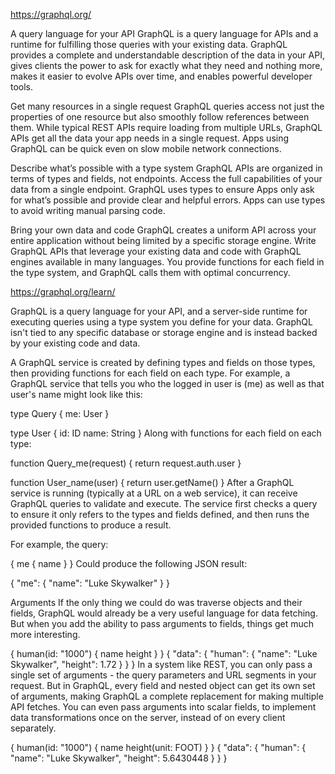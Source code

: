 https://graphql.org/

A query language for your API
GraphQL is a query language for APIs and a runtime for fulfilling those queries with your existing data. GraphQL provides a complete and understandable description of the data in your API, gives clients the power to ask for exactly what they need and nothing more, makes it easier to evolve APIs over time, and enables powerful developer tools.

Get many resources
in a single request
GraphQL queries access not just the properties of one resource but also smoothly follow references between them. While typical REST APIs require loading from multiple URLs, GraphQL APIs get all the data your app needs in a single request. Apps using GraphQL can be quick even on slow mobile network connections.

Describe what’s possible
with a type system
GraphQL APIs are organized in terms of types and fields, not endpoints. Access the full capabilities of your data from a single endpoint. GraphQL uses types to ensure Apps only ask for what’s possible and provide clear and helpful errors. Apps can use types to avoid writing manual parsing code.

Bring your own
data and code
GraphQL creates a uniform API across your entire application without being limited by a specific storage engine. Write GraphQL APIs that leverage your existing data and code with GraphQL engines available in many languages. You provide functions for each field in the type system, and GraphQL calls them with optimal concurrency.

https://graphql.org/learn/


GraphQL is a query language for your API, and a server-side runtime for executing queries using a type system you define for your data. GraphQL isn't tied to any specific database or storage engine and is instead backed by your existing code and data.

A GraphQL service is created by defining types and fields on those types, then providing functions for each field on each type. For example, a GraphQL service that tells you who the logged in user is (me) as well as that user's name might look like this:

type Query {
  me: User
}

type User {
  id: ID
  name: String
}
Along with functions for each field on each type:

function Query_me(request) {
  return request.auth.user
}

function User_name(user) {
  return user.getName()
}
After a GraphQL service is running (typically at a URL on a web service), it can receive GraphQL queries to validate and execute. The service first checks a query to ensure it only refers to the types and fields defined, and then runs the provided functions to produce a result.

For example, the query:

{
  me {
    name
  }
}
Could produce the following JSON result:

{
  "me": {
    "name": "Luke Skywalker"
  }
}

Arguments
If the only thing we could do was traverse objects and their fields, GraphQL would already be a very useful language for data fetching. But when you add the ability to pass arguments to fields, things get much more interesting.

{
  human(id: "1000") {
    name
    height
  }
}
{
  "data": {
    "human": {
      "name": "Luke Skywalker",
      "height": 1.72
    }
  }
}
In a system like REST, you can only pass a single set of arguments - the query parameters and URL segments in your request. But in GraphQL, every field and nested object can get its own set of arguments, making GraphQL a complete replacement for making multiple API fetches. You can even pass arguments into scalar fields, to implement data transformations once on the server, instead of on every client separately.

{
  human(id: "1000") {
    name
    height(unit: FOOT)
  }
}
{
  "data": {
    "human": {
      "name": "Luke Skywalker",
      "height": 5.6430448
    }
  }
}